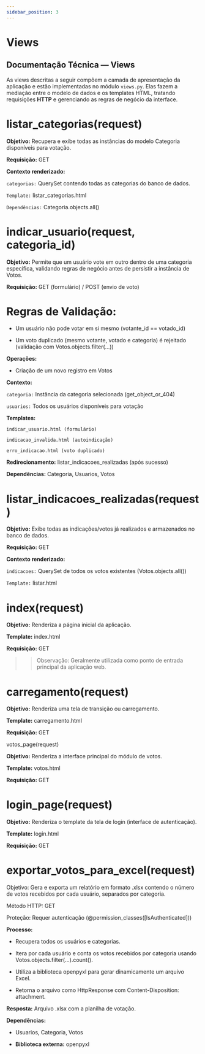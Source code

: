 ```yaml
---
sidebar_position: 3
---
```


# Views

## Documentação Técnica — Views

As views descritas a seguir compõem a camada de apresentação da aplicação e estão implementadas no módulo ````views.py````. Elas fazem a mediação entre o modelo de dados e os templates HTML, tratando requisições **HTTP** e gerenciando as regras de negócio da interface.

# listar_categorias(request)

**Objetivo:** Recupera e exibe todas as instâncias do modelo Categoria disponíveis para votação.

**Requisição:** GET

**Contexto renderizado:**

```categorias:``` QuerySet contendo todas as categorias do banco de dados.

```Template:``` listar_categorias.html

```Dependências:``` Categoria.objects.all()


# indicar_usuario(request, categoria_id)

**Objetivo:** Permite que um usuário vote em outro dentro de uma categoria específica, validando regras de negócio antes de persistir a instância de Votos.

**Requisição:** GET (formulário) / POST (envio de voto)

# Regras de Validação:

- Um usuário não pode votar em si mesmo (votante_id == votado_id)

- Um voto duplicado (mesmo votante, votado e categoria) é rejeitado (validação com Votos.objects.filter(...))

**Operações:**

- Criação de um novo registro em Votos

**Contexto:**

```categoria:``` Instância da categoria selecionada (get_object_or_404)

```usuarios:``` Todos os usuários disponíveis para votação

**Templates:**

```indicar_usuario.html (formulário)```

```indicacao_invalida.html (autoindicação)```

```erro_indicacao.html (voto duplicado)```

**Redirecionamento:** listar_indicacoes_realizadas (após sucesso)

**Dependências:** Categoria, Usuarios, Votos



# listar_indicacoes_realizadas(request)

**Objetivo:** Exibe todas as indicações/votos já realizados e armazenados no banco de dados.

**Requisição:** GET

**Contexto renderizado:**

```indicacoes:``` QuerySet de todos os votos existentes (Votos.objects.all())

```Template:``` listar.html



# index(request)

**Objetivo:** Renderiza a página inicial da aplicação.

**Template:** index.html

**Requisição:** GET

>> Observação: Geralmente utilizada como ponto de entrada principal da aplicação web.

# carregamento(request)

**Objetivo:** Renderiza uma tela de transição ou carregamento.

**Template:** carregamento.html

**Requisição:** GET


votos_page(request)

**Objetivo:** Renderiza a interface principal do módulo de votos.

**Template:** votos.html

**Requisição:** GET


# login_page(request)

**Objetivo:** Renderiza o template da tela de login (interface de autenticação).

**Template:** login.html

**Requisição:** GET


# exportar_votos_para_excel(request)

Objetivo: Gera e exporta um relatório em formato .xlsx contendo o número de votos recebidos por cada usuário, separados por categoria.

Método HTTP: GET

Proteção: Requer autenticação (@permission_classes([IsAuthenticated]))

**Processo:**

- Recupera todos os usuários e categorias.

- Itera por cada usuário e conta os votos recebidos por categoria usando Votos.objects.filter(...).count().

- Utiliza a biblioteca openpyxl para gerar dinamicamente um arquivo Excel.

- Retorna o arquivo como HttpResponse com Content-Disposition: attachment.

**Resposta:** Arquivo .xlsx com a planilha de votação.

**Dependências:**

- Usuarios, Categoria, Votos

- **Biblioteca externa:** openpyxl


